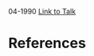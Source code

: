 

04-1990
[Link to Talk](https://www.churchofjesuschrist.org/study/general-conference/1990/04/saturday-morning-session?lang=eng)



# References
